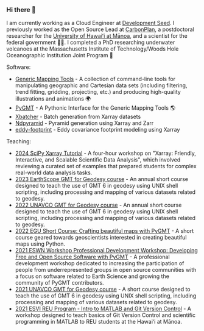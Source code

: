 ### Hi there 👋

I am currently working as a Cloud Engineer at [Development Seed](https://developmentseed.org/).
I previously worked as the Open Source Lead at [CarbonPlan](https://carbonplan.org/), a postdoctoral researcher for the [University of Hawaiʻi at Mānoa](https://manoa.hawaii.edu/),
and a scientist for the federal government :technologist:. I
completed a PhD researching underwater volcanoes at the Massachusetts Institute
of Technology/Woods Hole Oceanographic Institution Joint Program :volcano:

Software:

- [Generic Mapping Tools](https://github.com/GenericMappingTools/gmt) - A
  collection of command-line tools for manipulating geographic and Cartesian
  data sets (including filtering, trend fitting, gridding, projecting, etc.)
  and producing high-quality illustrations and animations :earth_africa:
- [PyGMT](https://github.com/GenericMappingTools/pygmt) - A Pythonic Interface
  for the Generic Mapping Tools :earth_americas:
- [Xbatcher](https://github.com/xarray-contrib/xbatcher) - Batch generation from Xarray datasets
- [Ndpyramid](https://github.com/carbonplan/ndpyramid) - Pyramid generation using Xarray and Zarr
- [eddy-footprint](https://github.com/arctic-carbon/eddy-footprint) - Eddy covariance footprint modeling using Xarray

Teaching:

- [2024 SciPy Xarray Tutorial](https://tutorial.xarray.dev/workshops/scipy2024/index.html) - A four-hour workshop on "Xarray: Friendly, Interactive, and Scalable Scientific Data Analysis", which involved reviewing a curated set of examples that prepared students for complex real-world data analysis tasks.
- [2023 EarthScope GMT for Geodesy course](https://github.com/GenericMappingTools/gmt-for-geodesy) - An annual short course designed
  to teach the use of GMT 6 in geodesy using UNIX shell scripting, including processing and mapping of various datasets
  related to geodesy.
- [2022 UNAVCO GMT for Geodesy course](https://github.com/GenericMappingTools/gmt-for-geodesy) - An annual short course designed
  to teach the use of GMT 6 in geodesy using UNIX shell scripting, including processing and mapping of various datasets
  related to geodesy.
- [2022 EGU Short Course: Crafting beautiful maps with PyGMT](https://github.com/GenericMappingTools/egu22pygmt) - A short course geared towards geoscientists interested in creating beautiful maps using Python.
- [2021 ESWN Workshop Professional Development Workshop: Developing Free and Open Source Software with PyGMT](https://github.com/GenericMappingTools/2021-eswn-pygmt-workshop) - A professional development workshop dedicated to increasing the participation of people
  from underrepresented groups in open source communities with a focus on software related to Earth Science and growing
  the community of PyGMT contributors.
- [2021 UNAVCO GMT for Geodesy course](https://github.com/GenericMappingTools/2021-unavco-course) - A short course designed
  to teach the use of GMT 6 in geodesy using UNIX shell scripting, including processing and mapping of various datasets
  related to geodesy.
- [2021 ESVI REU Program - Intro to MATLAB and Git Version Control](https://github.com/maxrjones/2021-reu-matlab-git) -
  A workshop designed to teach basics of Git Version Control and scientific programming in MATLAB to REU students at the
  Hawaiʻi at Mānoa.
